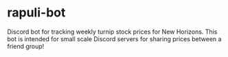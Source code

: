 # rapuli-bot
Discord bot for tracking weekly turnip stock prices for New Horizons. This bot is intended for small scale Discord servers for sharing prices between a friend group!
